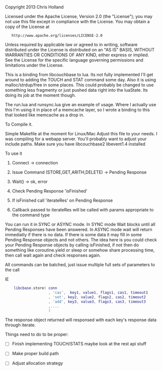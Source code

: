 Copyright 2013 Chris Holland

   Licensed under the Apache License, Version 2.0 (the "License");
   you may not use this file except in compliance with the License.
   You may obtain a copy of the License at

       http://www.apache.org/licenses/LICENSE-2.0

   Unless required by applicable law or agreed to in writing, software
   distributed under the License is distributed on an "AS IS" BASIS,
   WITHOUT WARRANTIES OR CONDITIONS OF ANY KIND, either express or implied.
   See the License for the specific language governing permissions and
   limitations under the License.

This is a binding from libcouchbase to lua. Its not fully implemented I'll get around to adding the TOUCH and STAT command some day. Also it is using malloc/strdup/free in some places. This could probably be changed to use something less fragmenty or just pushed data right into the luaState. Its doing its job at the moment though.

The run.lua and runsync.lua give an example of usage. Where I actually use this I'm using it in place of a memcache layer, so I wrote a binding to this that looked like memcache as a drop in.

To Compile it.

Simple Makefile at the moment for Linux/Mac
	Adjust this file to your needs. I was compiling for a webapp server. You'll probably want to adjust your include paths. Make sure you have libcouchbase2 libevent1.4 installed

To use it

1) Connect -> connection

2) Issue Command (STORE,GET,ARITH,DELETE) -> Pending Response

3) Wait() -> ok, error

4) Check Pending Response 'isFinished'

5) If isFinished call 'iterateRes' on Pending Response

6) Callback passed to iterateRes will be called with params appropriate to the command type


You can run it in SYNC or ASYNC mode. In SYNC mode Wait blocks until all Pending Responses have been answered. In ASYNC mode wait will return immediatly if there is no data. If there is some data it may fill in some Pending Response objects and not others. The idea here is you could check your Pending Response objects by calling isFinished, if not then do something like coroutine.yield or sleep or somehow share processing time, then call wait again and check responses again.

All commands can be batched, just issue multiple full sets of parameters to the call

IE
```lua
	libcbase.store( conn
					, 'cas',  key1, value1, flags1, cas1, timeout1
					, 'set', key2, value2, flags2, cas2, timeout2
					, 'add', key3, value3, flags3, cas3, timeout3
					,....
					)
```

The response object returned will responsed with each key's response data through iterate.

Things need to do to be proper:
 - [ ]	Finish implementing TOUCH/STATS maybe look at the rest api stuff
 - [ ]	Make proper build path
 - [ ]	Adjust allocation strategy

